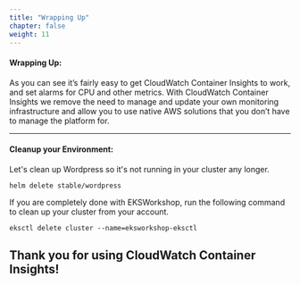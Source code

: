 ```yaml
---
title: "Wrapping Up"
chapter: false
weight: 11
---
```


#### Wrapping Up:
As you can see it’s fairly easy to get CloudWatch Container Insights to work, and set alarms for CPU and other metrics. With CloudWatch Container Insights we remove the need to manage and update your own monitoring infrastructure and allow you to use native AWS solutions that you don’t have to manage the platform for.


***

#### Cleanup your Environment:

Let's clean up Wordpress so it's not running in your cluster any longer. 

```
helm delete stable/wordpress
```

If you are completely done with EKSWorkshop, run the following command to clean up your cluster from your account.

```
eksctl delete cluster --name=eksworkshop-eksctl
```

## Thank you for using CloudWatch Container Insights! 
